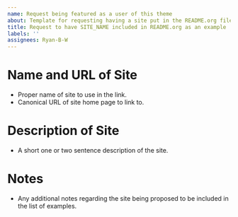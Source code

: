 ```yaml
---
name: Request being featured as a user of this theme
about: Template for requesting having a site put in the README.org file as a user of the Boxen Theme Hugo theme.
title: Request to have SITE_NAME included in README.org as an example
labels: ''
assignees: Ryan-B-W
---
```


# Name and URL of Site

- Proper name of site to use in the link.
- Canonical URL of site home page to link to.

# Description of Site

- A short one or two sentence description of the site.

# Notes

- Any additional notes regarding the site being proposed to be included in the list of examples.
